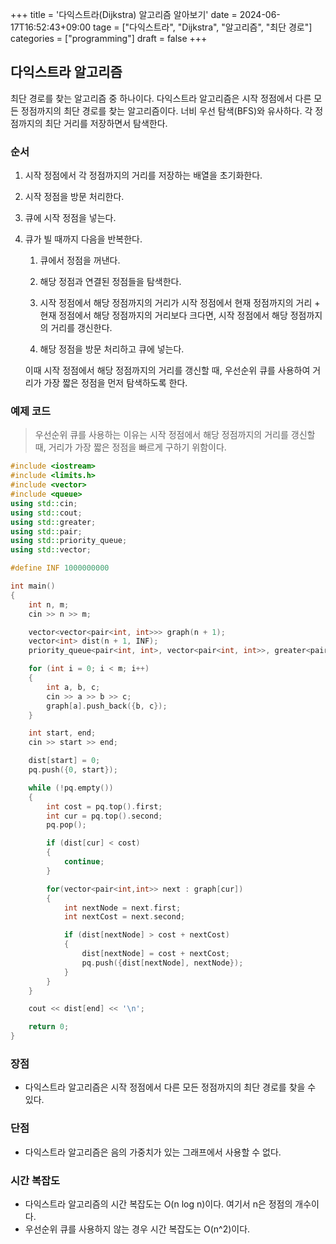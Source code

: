 +++
title = '다익스트라(Dijkstra) 알고리즘 알아보기'
date = 2024-06-17T16:52:43+09:00
tage = ["다익스트라", "Dijkstra", "알고리즘", "최단 경로"]
categories = ["programming"]
draft = false
+++

## 다익스트라 알고리즘

최단 경로를 찾는 알고리즘 중 하나이다. 다익스트라 알고리즘은 시작 정점에서 다른 모든 정점까지의 최단 경로를 찾는 알고리즘이다. 너비 우선 탐색(BFS)와 유사하다. 각 정점까지의 최단 거리를 저장하면서 탐색한다.

### 순서

1. 시작 정점에서 각 정점까지의 거리를 저장하는 배열을 초기화한다.

2. 시작 정점을 방문 처리한다.

3. 큐에 시작 정점을 넣는다.

4. 큐가 빌 때까지 다음을 반복한다.

    1. 큐에서 정점을 꺼낸다.

    2. 해당 정점과 연결된 정점들을 탐색한다.

    3. 시작 정점에서 해당 정점까지의 거리가 시작 정점에서 현재 정점까지의 거리 + 현재 정점에서 해당 정점까지의 거리보다 크다면, 시작 정점에서 해당 정점까지의 거리를 갱신한다.

    4. 해당 정점을 방문 처리하고 큐에 넣는다.

    이때 시작 정점에서 해당 정점까지의 거리를 갱신할 때, 우선순위 큐를 사용하여 거리가 가장 짧은 정점을 먼저 탐색하도록 한다.

### 예제 코드

> 우선순위 큐를 사용하는 이유는 시작 정점에서 해당 정점까지의 거리를 갱신할 때, 거리가 가장 짧은 정점을 빠르게 구하기 위함이다.

```cpp
#include <iostream>
#include <limits.h>
#include <vector>
#include <queue>
using std::cin;
using std::cout;
using std::greater;
using std::pair;
using std::priority_queue;
using std::vector;

#define INF 1000000000

int main()
{
    int n, m;
    cin >> n >> m;

    vector<vector<pair<int, int>>> graph(n + 1);
    vector<int> dist(n + 1, INF);
    priority_queue<pair<int, int>, vector<pair<int, int>>, greater<pair<int, int>>> pq;

    for (int i = 0; i < m; i++)
    {
        int a, b, c;
        cin >> a >> b >> c;
        graph[a].push_back({b, c});
    }

    int start, end;
    cin >> start >> end;

    dist[start] = 0;
    pq.push({0, start});

    while (!pq.empty())
    {
        int cost = pq.top().first;
        int cur = pq.top().second;
        pq.pop();

        if (dist[cur] < cost)
        {
            continue;
        }

        for(vector<pair<int,int>> next : graph[cur])
        {
            int nextNode = next.first;
            int nextCost = next.second;

            if (dist[nextNode] > cost + nextCost)
            {
                dist[nextNode] = cost + nextCost;
                pq.push({dist[nextNode], nextNode});
            }
        }
    }

    cout << dist[end] << '\n';

    return 0;
}
```

### 장점

-   다익스트라 알고리즘은 시작 정점에서 다른 모든 정점까지의 최단 경로를 찾을 수 있다.

### 단점

-   다익스트라 알고리즘은 음의 가중치가 있는 그래프에서 사용할 수 없다.

### 시간 복잡도

-   다익스트라 알고리즘의 시간 복잡도는 O(n log n)이다. 여기서 n은 정점의 개수이다.
-   우선순위 큐를 사용하지 않는 경우 시간 복잡도는 O(n^2)이다.
